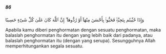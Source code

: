 ##### 86

<span class="ayah">وَإِذَا حُيِّيتُم بِتَحِيَّةٍۢ فَحَيُّوا۟ بِأَحْسَنَ مِنْهَآ أَوْ رُدُّوهَآ ۗ إِنَّ ٱللَّهَ كَانَ عَلَىٰ كُلِّ شَىْءٍ حَسِيبًا</span>

<span class="ayah_translation">Apabila kamu diberi penghormatan dengan sesuatu penghormatan, maka balaslah penghormatan itu dengan yang lebih baik dari padanya, atau balaslah penghormatan itu (dengan yang serupa). Sesungguhnya Allah memperhitungankan segala sesuatu.</span>
